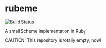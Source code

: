 # rubeme

[![Build Status](https://github.com/mnbi/rubeme/workflows/Build/badge.svg)](https://github.com/mnbi/Rubeme/actions?query=workflow%3A"Build")

A small Scheme implementation in Ruby

CAUTION: This repository is totally empty, now!
